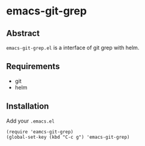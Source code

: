 # emacs-git-grep

## Abstract

`emacs-git-grep.el` is a interface of git grep with helm.


## Requirements

* git
* helm

## Installation

Add your `.emacs.el`

```
(require 'eamcs-git-grep)
(global-set-key (kbd "C-c g") 'emacs-git-grep)
```
